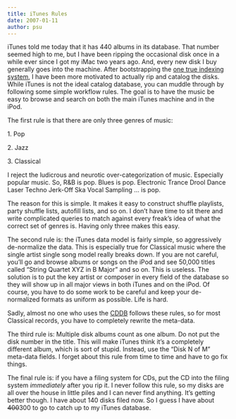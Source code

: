 ```yaml
---
title: iTunes Rules
date: 2007-01-11
author: psu
---
```


<p>iTunes told me today that it has 440 albums in its database. That number seemed high to me, but I have been ripping the occasional disk once in a while ever since I got my iMac two years ago. And, every new disk I buy generally goes into the machine. After bootstrapping the <a href="/the-one-true-index.html">one true indexing system</a>, I have been more motivated to actually rip and catalog the disks. While iTunes is not the ideal catalog database, you can muddle through by following some simple workflow rules. The goal is to have the music be easy to browse and search on both the main iTunes machine and in the iPod.<br />
<span id="more-747"></span><a></a></p>
<p>The first rule is that there are only three genres of music:</p>
<p>1. Pop</p>

<p>2. Jazz</p>

<p>3. Classical</p>

<p>I reject the ludicrous and neurotic over-categorization of music. Especially popular music. So, R&#038;B is pop. Blues is pop. Electronic Trance Drool Dance Laser Techno Jerk-Off Ska Vocal Sampling &#8230; is pop.</p>
<p>The reason for this is simple. It makes it easy to construct shuffle playlists, party shuffle lists, autofill lists, and so on. I don&#8217;t have time to sit there and write complicated queries to match against every freak&#8217;s idea of what the correct set of genres is. Having only three makes this easy.</p>
<p>The second rule is: the iTunes data model is fairly simple, so aggressively de-normalize the data. This is especially true for Classical music where the single artist single song model really breaks down. If you are not careful, you&#8217;ll go and browse albums or songs on the iPod and see 50,000 titles called &#8220;String Quartet XYZ in B Major&#8221; and so on. This is useless. The solution is to put the key artist or composer in every field of the database so they will show up in all major views in both iTunes and on the iPod. Of course, you have to do some work to be careful and keep your de-normalized formats as uniform as possible. Life is hard.</p>
<p>Sadly, almost no one who uses the <a href="http://www.tleaves.com/weblog/archives/000296.html">CDDB</a> follows these rules, so for most Classical records, you have to completely rewrite the meta-data.</p>
<p>The third rule is: Multiple disk albums count as one album. Do not put the disk number in the title. This will make iTunes think it&#8217;s a completely different album, which is sort of stupid.  Instead, use the &#8220;Disk N of M&#8221; meta-data fields. I forget about this rule from time to time and have to go fix things.</p>
<p>The final rule is: if you have a filing system for CDs, put the CD into the filing system <em>immediately</em> after you rip it. I never follow this rule, so my disks are all over the house in little piles and I can never find anything. It&#8217;s getting better though. I have about 140 disks filed now. So I guess I have about <strike>400</strike>300 to go to catch up to my iTunes database.</p>